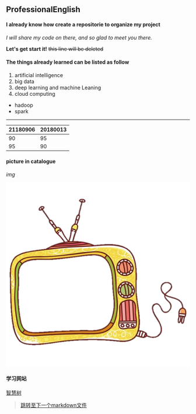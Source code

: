 ## ProfessionalEnglish
#### I already know how create a repositorie to organize my project
*I will share my code on there, and so glad to meet you there.*

**Let's get start it!**
~~this line will be deleted~~


#### The things already learned can be listed as follow 
1. artificial intelligence
2. big data
3. deep learning and machine Leaning
4. cloud computing
 * hadoop
 * spark

<hr>


|  21180906   | 20180013  |
|  ----  | ----  |
| 90  | 95 |
| 95  | 90 |

#### picture in catalogue

*img*
<br>

![frame 目录文件图象](frame1.png)

#### 学习网站 
[智慧树](http://jlu.fy.chaoxing.com/portal)
<br>

> [跳转至下一个markdown文件](More.md)
